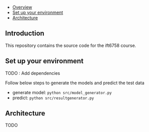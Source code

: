 - [Overview](#overview) 
- [Set up your environment](#env)
- [Architecture](#architect)



<a name="overview"></a>
## Introduction 
This repository contains the source code for the ift6758 course. 

<a name="env"></a>
## Set up your environment


TODO  : Add dependencies

 
Follow below steps to generate the models and predict the test data
- generate model: `python src/model_generator.py`
- predict: `python src/resultgenerator.py` 


<a name="architect"></a>
## Architecture
TODO
 

